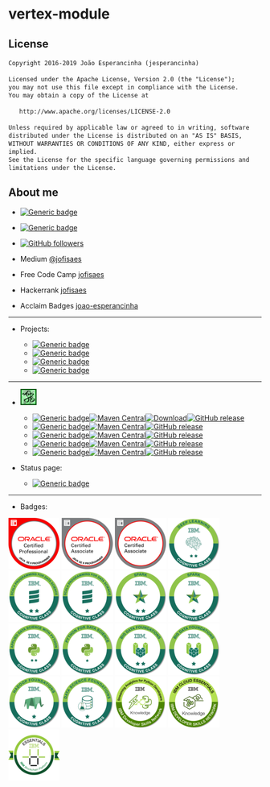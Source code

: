 # vertex-module

## License

```text
Copyright 2016-2019 João Esperancinha (jesperancinha)

Licensed under the Apache License, Version 2.0 (the "License");
you may not use this file except in compliance with the License.
You may obtain a copy of the License at

   http://www.apache.org/licenses/LICENSE-2.0

Unless required by applicable law or agreed to in writing, software
distributed under the License is distributed on an "AS IS" BASIS,
WITHOUT WARRANTIES OR CONDITIONS OF ANY KIND, either express or implied.
See the License for the specific language governing permissions and
limitations under the License.
```

## About me

-   [![Generic badge](https://img.shields.io/static/v1.svg?label=Homepage&message=joaofilipesabinoesperancinha.nl&color=informational)](http://joaofilipesabinoesperancinha.nl)

-   [![Generic badge](https://img.shields.io/static/v1.svg?label=DEV&message=Profile&color=informational)](https://dev.to/jofisaes)

-   [![GitHub followers](https://img.shields.io/github/followers/jesperancinha.svg?label=jesperancinha&style=social)](https://github.com/jesperancinha)

-   Medium [@jofisaes](https://medium.com/@jofisaes)

-   Free Code Camp [jofisaes](https://www.freecodecamp.org/jofisaes)
 
-   Hackerrank [jofisaes](https://www.hackerrank.com/jofisaes)

-   Acclaim Badges [joao-esperancinha](https://www.youracclaim.com/users/joao-esperancinha/badges)

---

-   Projects:

    -   [![Generic badge](https://img.shields.io/static/v1.svg?label=Homepage&message=Time%20Disruption%20Studios&color=informational)](http://tds.joaofilipesabinoesperancinha.nl/)
    -   [![Generic badge](https://img.shields.io/static/v1.svg?label=Homepage&message=Image%20Train%20Filters&color=informational)](http://itf.joaofilipesabinoesperancinha.nl/)
    -   [![Generic badge](https://img.shields.io/static/v1.svg?label=Homepage&message=MancalaJE&color=informational)](http://mancalaje.joaofilipesabinoesperancinha.nl/)
    -   [![Generic badge](https://img.shields.io/static/v1.svg?label=Google%20Apps&message=Joao+Filipe+Sabino+Esperancinha&color=informational)](https://play.google.com/store/apps/developer?id=Joao+Filipe+Sabino+Esperancinha)
---

-   [![GitHub Logo](https://raw.githubusercontent.com/jesperancinha/project-signer/master/project-signer-templates/JEsperancinhaOrg-32.png)](https://github.com/JEsperancinhaOrg)

    -   [![Generic badge](https://img.shields.io/static/v1.svg?label=GitHub&message=ITF%20Chartizate%20Android&color=informational)](https://github.com/JEsperancinhaOrg/itf-chartizate-android)[![Maven Central](https://img.shields.io/maven-central/v/org.jesperancinha.itf/itf-chartizate-android)](https://search.maven.org/search?q=itf.itf-chartizate-android)[![Download](https://api.bintray.com/packages/jesperancinha/maven/itf-chartizate-android/images/download.svg)](https://bintray.com/jesperancinha/maven/itf-chartizate-android/_latestVersion)[![GitHub release](https://img.shields.io/github/release-pre/JEsperancinhaOrg/itf-chartizate-android.svg)](https://github.com/JEsperancinhaOrg/itf-chartizate-android/releases)
    -   [![Generic badge](https://img.shields.io/static/v1.svg?label=GitHub&message=ITF%20Chartizate%20Java&color=informational)](https://github.com/JEsperancinhaOrg/itf-chartizate-modules/tree/master/itf-chartizate-java)[![Maven Central](https://img.shields.io/maven-central/v/org.jesperancinha.itf/itf-chartizate-java)](https://search.maven.org/search?q=itf.itf-chartizate-java)[![GitHub release](https://img.shields.io/github/release-pre/JEsperancinhaOrg/itf-chartizate-modules.svg)](https://github.com/JEsperancinha/itf-chartizate-modules/releases)
    -   [![Generic badge](https://img.shields.io/static/v1.svg?label=GitHub&message=ITF%20Chartizate%20API&color=informational)](https://github.com/JEsperancinhaOrg/itf-chartizate/tree/master/itf-chartizate-api)[![Maven Central](https://img.shields.io/maven-central/v/org.jesperancinha.itf/itf-chartizate-api)](https://search.maven.org/search?q=itf.itf-chartizate-api)[![GitHub release](https://img.shields.io/github/release-pre/JEsperancinhaOrg/itf-chartizate.svg)](https://github.com/JEsperancinhaOrg/itf-chartizate/releases)
    -   [![Generic badge](https://img.shields.io/static/v1.svg?label=GitHub&message=Markdowner%20Core&color=informational)](https://github.com/jesperancinha/markdowner/tree/master/markdowner-core)[![Maven Central](https://img.shields.io/maven-central/v/org.jesperancinha.parser/markdowner-core)](https://search.maven.org/search?q=parser.markdowner-core)[![GitHub release](https://img.shields.io/github/release-pre/jesperancinha/markdowner.svg)](https://github.com/jesperancinha/markdowner/releases)
    -   [![Generic badge](https://img.shields.io/static/v1.svg?label=GitHub&message=Markdowner%20Filter&color=informational)](https://github.com/jesperancinha/markdowner/tree/master/markdowner-filter)[![Maven Central](https://img.shields.io/maven-central/v/org.jesperancinha.parser/markdowner-filter)](https://search.maven.org/search?q=parser.markdowner-filter)[![GitHub release](https://img.shields.io/github/release-pre/jesperancinha/markdowner.svg)](https://github.com/jesperancinha/markdowner/releases)

-   Status page:
    -   [![Generic badge](https://img.shields.io/static/v1.svg?label=Homepage&message=Project%20Status&color=informational)](https://github.com/jesperancinha/project-signer/blob/master/project-signer-templates/Status.md)

---

-   Badges:

[![Oracle Certified Professional, Java SE 8 Programmer](https://raw.githubusercontent.com/jesperancinha/project-signer/master/project-signer-templates/badges/oracle-certified-professional-java-se-8-programmer.png)](https://www.youracclaim.com/badges/92e036f5-4e11-4cff-9935-3e62266d2074/public_url)
[![Oracle Certified Associate, Java SE 8 Programmer](https://raw.githubusercontent.com/jesperancinha/project-signer/master/project-signer-templates/badges/oracle-certified-associate-java-se-8-programmer.png)](https://www.youracclaim.com/badges/a206436d-6fd8-4ca1-8feb-38a838446ee7/public_url)
[![Oracle Certified Associate, Java SE 7 Programmer](https://raw.githubusercontent.com/jesperancinha/project-signer/master/project-signer-templates/badges/oracle-certified-associate-java-se-7-programmer.png)](https://www.youracclaim.com/badges/f4c6cc1e-cb52-432b-904d-36d266112225/public_url)
[![Deep Learning](https://raw.githubusercontent.com/jesperancinha/project-signer/master/project-signer-templates/badges/deep-learning.png)](https://www.youracclaim.com/badges/8d27e38c-869d-4815-8df3-13762c642d64/public_url)
[![Scala Programming for Data Science - Level 2](https://raw.githubusercontent.com/jesperancinha/project-signer/master/project-signer-templates/badges/scala-programming-for-data-science-level-2.png)](https://www.youracclaim.com/badges/4e26d062-6587-4bcf-b111-04f039318888/public_url)
[![Scala Programming for Data Science - Level 1](https://raw.githubusercontent.com/jesperancinha/project-signer/master/project-signer-templates/badges/scala-programming-for-data-science-level-1.png)](https://www.youracclaim.com/badges/2471e6a1-05f9-40a1-9f13-92806875b690/public_url)
[![Spark - Level 2](https://raw.githubusercontent.com/jesperancinha/project-signer/master/project-signer-templates/badges/spark-level-2.png)](https://www.youracclaim.com/badges/11c9792f-3e3d-4d01-89e9-3a9c1567e76c/public_url)
[![Spark - Level 2](https://raw.githubusercontent.com/jesperancinha/project-signer/master/project-signer-templates/badges/spark-level-1.png)](https://www.youracclaim.com/badges/8de731f7-60f7-4fef-8748-5888168c76cb/public_url)
[![Applied Data Science with Python - Level 2](https://raw.githubusercontent.com/jesperancinha/project-signer/master/project-signer-templates/badges/applied-data-science-with-python-level-2.png)](https://www.youracclaim.com/badges/ef84482b-c3cd-47d2-8d04-d3dd2b0c8aa3/public_url)
[![Python for Data Science](https://raw.githubusercontent.com/jesperancinha/project-signer/master/project-signer-templates/badges/python-for-data-science.png)](https://www.youracclaim.com/badges/3cedbc65-f74b-4d17-81a2-121f214f811f/public_url)
[![Big Data Foundations - Level 2](https://raw.githubusercontent.com/jesperancinha/project-signer/master/project-signer-templates/badges/big-data-foundations-level-2.png)](https://www.youracclaim.com/badges/d5de47d2-156c-4864-8605-13531b0df62e/public_url)
[![Big Data Foundations - Level 1](https://raw.githubusercontent.com/jesperancinha/project-signer/master/project-signer-templates/badges/big-data-foundations-level-1.png)](https://www.youracclaim.com/badges/d216b767-fe19-4e83-b54b-4e1ffd937111/public_url)
[![Hadoop Foundations - Level 1](https://raw.githubusercontent.com/jesperancinha/project-signer/master/project-signer-templates/badges/hadoop-foundations-level-1.png)](https://www.youracclaim.com/badges/3f7d55b3-b070-4fd1-a733-30c33c64e9a0/public_url)
[![Data Science Foundations - Level 1](https://raw.githubusercontent.com/jesperancinha/project-signer/master/project-signer-templates/badges/data-science-foundations-level-1.png)](https://www.youracclaim.com/badges/51deb903-266a-4cc6-a401-ea80a8aaaeaf/public_url)
[![Streaming Analytics Basics for Python Developers](https://raw.githubusercontent.com/jesperancinha/project-signer/master/project-signer-templates/badges/streaming-analytics-basics-for-python-developers.png)](https://www.youracclaim.com/badges/0a76635a-e612-4fee-9c44-ccfc54e02d77/public_url)
[![IBM Cloud Essentials](https://raw.githubusercontent.com/jesperancinha/project-signer/master/project-signer-templates/badges/ibm-cloud-essentials.png)](https://www.youracclaim.com/badges/4e19b1b7-034c-4406-ac36-0fcbe9c46db7/public_url)
[![IBM Blockchain Essentials](https://raw.githubusercontent.com/jesperancinha/project-signer/master/project-signer-templates/badges/ibm-blockchain-essentials.png)](https://www.youracclaim.com/badges/41c2b74c-668f-4d3a-a98c-8d6f5ce2757d/public_url)
